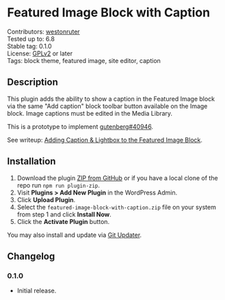 # Featured Image Block with Caption #

Contributors: [westonruter](https://profile.wordpress.org/westonruter)  
Tested up to: 6.8  
Stable tag:   0.1.0  
License:      [GPLv2](https://www.gnu.org/licenses/gpl-2.0.html) or later  
Tags:         block theme, featured image, site editor, caption

## Description ##

This plugin adds the ability to show a caption in the Featured Image block via the same "Add caption" block toolbar button available on the Image block. Image captions must be edited in the Media Library.

This is a prototype to implement [gutenberg#40946](https://github.com/WordPress/gutenberg/issues/40946).

See writeup: [Adding Caption & Lightbox to the Featured Image Block](https://weston.ruter.net/2025/05/17/adding-caption-and-lightbox-to-the-featured-image-block/).

## Installation ##

1. Download the plugin [ZIP from GitHub](https://github.com/westonruter/featured-image-block-with-caption/archive/refs/heads/main.zip) or if you have a local clone of the repo run `npm run plugin-zip`.
2. Visit **Plugins > Add New Plugin** in the WordPress Admin.
3. Click **Upload Plugin**.
4. Select the `featured-image-block-with-caption.zip` file on your system from step 1 and click **Install Now**.
5. Click the **Activate Plugin** button.

You may also install and update via [Git Updater](https://git-updater.com/).

## Changelog ##

### 0.1.0 ###

* Initial release.
